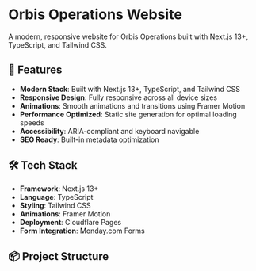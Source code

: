 # Orbis Operations Website

A modern, responsive website for Orbis Operations built with Next.js 13+, TypeScript, and Tailwind CSS.

## 🚀 Features

- **Modern Stack**: Built with Next.js 13+, TypeScript, and Tailwind CSS
- **Responsive Design**: Fully responsive across all device sizes
- **Animations**: Smooth animations and transitions using Framer Motion
- **Performance Optimized**: Static site generation for optimal loading speeds
- **Accessibility**: ARIA-compliant and keyboard navigable
- **SEO Ready**: Built-in metadata optimization

## 🛠️ Tech Stack

- **Framework**: Next.js 13+
- **Language**: TypeScript
- **Styling**: Tailwind CSS
- **Animations**: Framer Motion
- **Deployment**: Cloudflare Pages
- **Form Integration**: Monday.com Forms

## 📦 Project Structure
